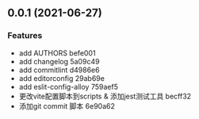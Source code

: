## 0.0.1 (2021-06-27)


### Features

* add AUTHORS befe001
* add changelog 5a09c49
* add commitlint d4986e6
* add editorconfig 29ab69e
* add eslit-config-alloy 759aef5
* 更改vite配置脚本到scripts & 添加jest测试工具 becff32
* 添加git commit 脚本 6e90a62



